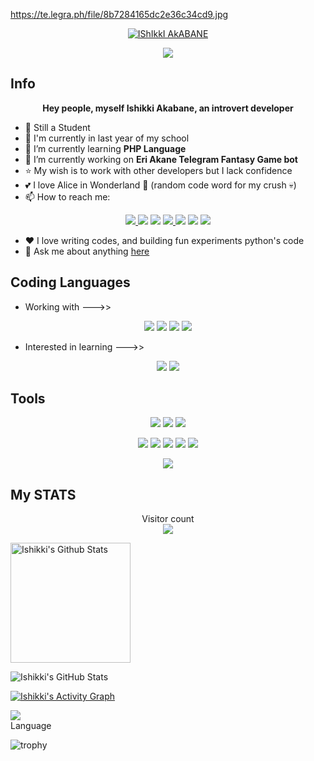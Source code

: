 https://te.legra.ph/file/8b7284165dc2e36c34cd9.jpg

<p align="center">
  <a href="https://github.com/ishikki-akabane">
    <img src="https://user-images.githubusercontent.com/20955511/199138068-0a7b7b75-a024-4f00-803f-30a19c5d1b2d.png" alt="IShIkkI AkABANE" /></a>
</p>

<p align="center">
  <a href="https://github.com/ishikki-akabane">
    <img src="https://readme-typing-svg.demolab.com/?lines=Full-stack%20web%20and%20app%20developer;Experienced%20Telegram%20Bot%20Designer;Learning%20Coding%20since%20Childhood;Always%20learning%20new%20things&font=Fira%20Code&center=true&width=440&height=45&color=f75c7e&vCenter=true&pause=1000&size=22" /></a>
</p>

## Info

<p align="center">
  <b>Hey people, myself Ishikki Akabane, an introvert developer</b>
</p>

- 💼 Still a Student
- :school: I'm currently in last year of my school
- 🌱 I’m currently learning **PHP Language**
- 🔭 I’m currently working on **Eri Akane Telegram Fantasy Game bot**
- :star: My wish is to work with other developers but I lack confidence
- :two_hearts: I love Alice in Wonderland :dizzy: (random code word for my crush :skull:)
- 📫 How to reach me: 
<p align="center">
  <a href="https://telegram.me/ishikki_akabane">
      <img src="https://img.shields.io/badge/Telegram-2CA5E0?style=for-the-badge&logo=telegram&logoColor=white"/>
    </a>
  <a href="https://telegram.me/ishikki_akabane"><img src="https://img.shields.io/badge/Medium-12100E?style=for-the-badge&logo=medium&logoColor=white" /></a>
  <a href="https://ishikkiakabane@gmail.com"><img src="https://img.shields.io/badge/Gmail-D14836?style=for-the-badge&logo=gmail&logoColor=white" /></a>
  <a href="https://github.com/ishikki-akabane">
      <img src="https://img.shields.io/badge/GitHub-100000?style=for-the-badge&logo=github&logoColor=white"/>
    </a>
  <a href="https://www.instagram.com/ishikki_akabane/"><img src="https://img.shields.io/badge/Instagram-E4405F?style=for-the-badge&logo=instagram&logoColor=white" /></a>
  <a href="https://in.pinterest.com/ishikki_akabane/"><img src="https://img.shields.io/badge/Pinterest-%23E60023.svg?&style=for-the-badge&logo=Pinterest&logoColor=white" /></a>
  <a href="https://stackoverflow.com/users/19692121/ishikki-akabane"><img src="https://img.shields.io/badge/Stack_Overflow-FE7A16?style=for-the-badge&logo=stack-overflow&logoColor=white" /></a>
</p>

- ❤️ I love writing codes, and building fun experiments python's code
- 💬 Ask me about anything [here](https://github.com/ishikki-akabane/ishikki-akabane/issues)

## Coding Languages

- Working with --->>
<p align="center">
  <a href="https://"><img src="https://img.shields.io/badge/HTML5-E34F26?style=for-the-badge&logo=html5&logoColor=white" /></a>
  <a href="https://"><img src="https://img.shields.io/badge/json-5E5C5C?style=for-the-badge&logo=json&logoColor=white" /></a>
  <a href="https://"><img src="https://img.shields.io/badge/Python-FFD43B?style=for-the-badge&logo=python&logoColor=blue" /></a>
  <a href="https://"><img src="https://img.shields.io/badge/Scratch-4D97FF?style=for-the-badge&logo=Scratch&logoColor=white" /></a>
</p>

- Interested in learning --->>
<p align="center">
  <a href="https://"><img src="https://img.shields.io/badge/JavaScript-323330?style=for-the-badge&logo=javascript&logoColor=F7DF1E" /></a>
  <a href="https://"><img src="https://img.shields.io/badge/PHP-777BB4?style=for-the-badge&logo=php&logoColor=white" /></a>
</p>

## Tools

<p align="center">
  <a href="https://"><img src="https://img.shields.io/badge/Git-F05032?style=for-the-badge&logo=git&logoColor=white" /></a>
  <a href="https://"><img src="https://img.shields.io/badge/Docker-2CA5E0?style=for-the-badge&logo=docker&logoColor=white" /></a>
  <a href="https://"><img src="https://img.shields.io/badge/Heroku-430098?style=for-the-badge&logo=heroku&logoColor=white" /></a>
</p>
<p align="center">
  <a href="https://"><img src="https://img.shields.io/badge/PostgreSQL-316192?style=for-the-badge&logo=postgresql&logoColor=white" /></a>
  <a href="https://"><img src="https://img.shields.io/badge/SQLite-07405E?style=for-the-badge&logo=sqlite&logoColor=white" /></a>
  <a href="https://"><img src="https://img.shields.io/badge/MySQL-00000F?style=for-the-badge&logo=mysql&logoColor=white" /></a>
  <a href="https://"><img src="https://img.shields.io/badge/MongoDB-4EA94B?style=for-the-badge&logo=mongodb&logoColor=white" /></a>
  <a href="https://"><img src="https://img.shields.io/badge/redis-%23DD0031.svg?style=for-the-badge&logo=redis&logoColor=white" /></a>
</p>
<p align="center">
  <a href="https://"><img src="https://img.shields.io/badge/Visual%20Studio%20Code-0078d7.svg?style=for-the-badge&logo=visual-studio-code&logoColor=white" /></a>
</p>

## My STATS

<p align="center"> 
  Visitor count<br>
  <img src="https://profile-counter.glitch.me/ishikki-akabane/count.svg" />
</p>


   <a href="https://github.com/ishikki-akabane/github-readme-stats"><img alt="Ishikki's Github Stats" src="https://denvercoder1-github-readme-stats.vercel.app/api/?username=ishikki-akabane&show_icons=true&include_all_commits=true&count_private=true&theme=react&hide_border=true&bg_color=1F222E&title_color=F85D7F&icon_color=F8D866" height="192px"/></a>



![Ishikki's GitHub Stats](https://github-readme-streak-stats.herokuapp.com?user=ishikki-akabane&theme=tokyonight)

<a href="https://github.com/ishikki-akabane/github-readme-activity-graph"><img alt="Ishikki's Activity Graph" src="https://github-readme-activity-graph.cyclic.app/graph/?username=ishikki-akabane&bg_color=1F222E&color=F8D866&line=F85D7F&point=FFFFFF&hide_border=true" /></a>

<div>
  <img src="https://github-readme-stats.vercel.app/api/top-langs/?username=ishikki-akabane" />
</div>
Language

![trophy](https://github-profile-trophy.vercel.app/?username=ishikki-akabane&theme=onedark)
